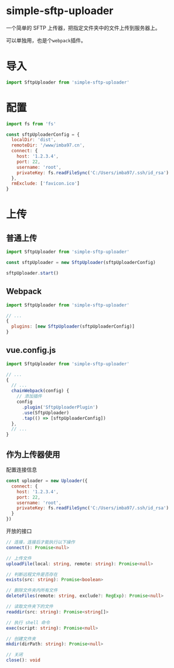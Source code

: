 # simple-sftp-uploader

一个简单的 SFTP 上传器，把指定文件夹中的文件上传到服务器上。

可以单独用，也是个`webpack`插件。

# 导入

```javascript
import SftpUploader from 'simple-sftp-uploader'
```

# 配置

```javascript
import fs from 'fs'

const sftpUploaderConfig = {
  localDir: 'dist',
  remoteDir: '/www/imba97.cn',
  connect: {
    host: '1.2.3.4',
    port: 22,
    username: 'root',
    privateKey: fs.readFileSync('C:/Users/imba97/.ssh/id_rsa')
  },
  rmExclude: ['favicon.ico']
}
```

# 上传

## 普通上传

```javascript
import SftpUploader from 'simple-sftp-uploader'

const sftpUploader = new SftpUploader(sftpUploaderConfig)

sftpUploader.start()
```

## Webpack

```javascript
import SftpUploader from 'simple-sftp-uploader'

// ...
{
  plugins: [new SftpUploader(sftpUploaderConfig)]
}
```

## vue.config.js

```javascript
import SftpUploader from 'simple-sftp-uploader'

// ...
{
  // ...
  chainWebpack(config) {
    // 添加插件
    config
      .plugin('SftpUploaderPlugin')
      .use(SftpUploader)
      .tap(() => [sftpUploaderConfig])
  },
  // ...
}
```

## 作为上传器使用

配置连接信息

```javascript
const uploader = new Uploader({
  connect: {
    host: '1.2.3.4',
    port: 22,
    username: 'root',
    privateKey: fs.readFileSync('C:/Users/imba97/.ssh/id_rsa')
  }
})
```

开放的接口

```typescript
// 连接，连接后才能执行以下操作
connect(): Promise<null>

// 上传文件
uploadFile(local: string, remote: string): Promise<null>

// 判断远程文件是否存在
exists(src: string): Promise<boolean>

// 删除文件夹内所有文件
deleteFiles(remote: string, exclude?: RegExp): Promise<null>

// 读取文件夹下的文件
readdir(src: string): Promise<string[]>

// 执行 shell 命令
exec(script: string): Promise<null>

// 创建文件夹
mkdir(dirPath: string): Promise<null>

// 关闭
close(): void
```
